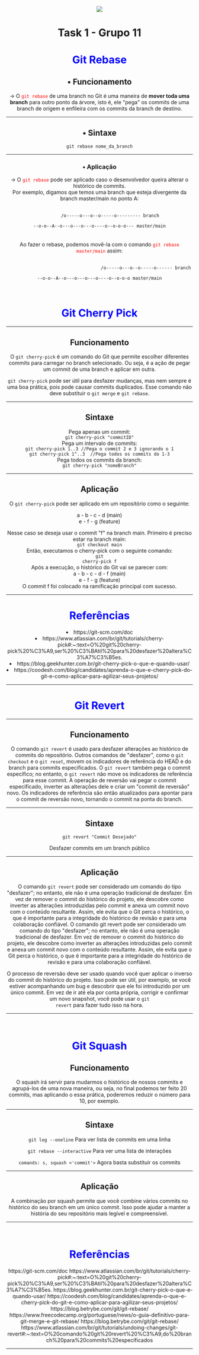 <div style="text-align:center" >
<img src="https://www.dbccompany.com.br/app/uploads/2022/11/Saber-evoluir-e-a-grande-revolucao.jpg" />
<h1>Task 1 - Grupo 11</h1>
<h1 style="color:blue">Git Rebase</h1>
<h2>• Funcionamento</h2>
<p>→ O <code style="color:red">git rebase</code> de uma branch no Git é uma maneira de <b>mover toda uma branch</b> para outro ponto da árvore, isto é, ele "pega" os commits de uma branch de origem e enfileira com os commits da branch de destino.
</p>
<hr />
<h2>• Sintaxe</h2>
<code>git rebase nome_da_branch</code>
<hr />
<h3>• Aplicação</h3>
<p>→ O <code style="color:red">git rebase</code> pode ser aplicado caso o desenvolvedor queira alterar o histórico de commits.<br/>
Por exemplo, digamos que temos uma branch que esteja divergente da branch master/main no ponto A:<br/><br/>
<code>
        /o-----o---o--o-----o--------- branch<br/>
--o-o--A--o---o---o---o----o--o-o-o--- master/main
</code> <br/><br/>
Ao fazer o rebase, podemos movê-la com o comando <code  style="color:red">git rebase master/main</code> assim:<br/><br/>
<code>
                                   /o-----o---o--o-----o------ branch<br/>
--o-o--A--o---o---o---o----o--o-o-o master/main
</code>
</p>
<br/>

<h1 style="color:blue">Git Cherry Pick</h1>
<hr />
<h2>Funcionamento</h2>
<p>O <code>git cherry-pick</code> é um comando do Git que permite escolher diferentes commits para carregar no branch selecionado. Ou seja, é a ação de pegar um commit de uma branch e aplicar em outra.</p>
<p><code>git cherry-pick</code> pode ser útil para desfazer mudanças, mas nem sempre é uma boa prática, pois pode causar commits duplicados. Esse comando não deve substituir o <code>git merge</code> e <code>git rebase</code>.</p>
<hr />
<h2>Sintaxe</h2>
Pega apenas um commit:<br/>
<code>git cherry-pick "commitID"</code><br/>
Pega um intervalo de commits:<br/>
<code>git cherry-pick 1..3 //Pega o commit 2 e 3 ignorando o 1</code><br/>
<code>git cherry-pick 1^..3  //Pega todos os commits do 1-3</code><br/>
Pega todos os commits da branch:<br/>
<code>git cherry-pick "nomeBranch"</code><br/>
<hr />
<h2>Aplicação</h2>
<p>O <code>git cherry-pick</code> pode ser aplicado em um repositório como o seguinte:

a - b - c - d (main)<br/>
e - f - g  (feature)<br/>

Nesse caso se deseja usar o commit "f" na branch main. Primeiro é preciso estar na branch main:<br/>
<code>git checkout main</code><br/>
Então, executamos o cherry-pick com o seguinte comando:<br/>
<code>git cherry-pick f</code><br/>
Após a execução, o histórico do Git vai se parecer com:<br/>
a - b - c - d - f (main)<br/>
e - f - g  (feature)<br/>
O commit f foi colocado na ramificação principal com sucesso.
</p>
<hr />
<h1 style="color:blue">Referências</h1>
<li>https://git-scm.com/doc</li>
<li>https://www.atlassian.com/br/git/tutorials/cherry-pick#:~:text=O%20git%20cherry-pick%20%C3%A9,ser%20%C3%BAtil%20para%20desfazer%20altera%C3%A7%C3%B5es.</li>
<li>https://blog.geekhunter.com.br/git-cherry-pick-o-que-e-quando-usar/</li>
<li>https://coodesh.com/blog/candidates/aprenda-o-que-e-cherry-pick-do-git-e-como-aplicar-para-agilizar-seus-projetos/</li>
<hr />

<h1 style="color:blue">Git Revert</h1>
<hr />
<h2>Funcionamento</h2>
<p>O comando <code>git revert</code> é usado para desfazer alterações ao histórico de commits do repositório. Outros comandos de "desfazer", como o <code>git checkout</code> e o <code>git reset</code>, movem os indicadores de referência do HEAD e do branch para commits especificados. O <code>git revert</code> também pega o commit específico; no entanto, o <code>git revert</code> não move os indicadores de referência para esse commit. A operação de reversão vai pegar o commit especificado, inverter as alterações dele e criar um "commit de reversão" novo. Os indicadores de referência são então atualizados para apontar para o commit de reversão novo, tornando o commit na ponta do branch.</p>
<hr />
<h2>Sintaxe</h2>
<code>git revert "Commit Desejado"</code>
<p>Desfazer commits em um branch público</p>

<hr />
<h2>Aplicação</h2>
<p>O comando <code>git revert</code> pode ser considerado um comando do tipo "desfazer"; no entanto, ele não é uma operação tradicional de desfazer. Em vez de remover o commit do histórico do projeto, ele descobre como inverter as alterações introduzidas pelo commit e anexa um commit novo com o conteúdo resultante. Assim, ele evita que o Git perca o histórico, o que é importante para a integridade do histórico de revisão e para uma colaboração confiável.
O comando git revert pode ser considerado um comando do tipo "desfazer"; no entanto, ele não é uma operação tradicional de desfazer. Em vez de remover o commit do histórico do projeto, ele descobre como inverter as alterações introduzidas pelo commit e anexa um commit novo com o conteúdo resultante. Assim, ele evita que o Git perca o histórico, o que é importante para a integridade do histórico de revisão e para uma colaboração confiável.

O processo de reversão deve ser usado quando você quer aplicar o inverso do commit do histórico do projeto. Isso pode ser útil, por exemplo, se você estiver acompanhando um bug e descobrir que ele foi introduzido por um único commit. Em vez de ir até ela por conta própria, corrigir e confirmar um novo snapshot, você pode usar o <code>git revert</code> para fazer tudo isso na hora.</p>
<hr /><br/>

<h1 style="color:blue">Git Squash</h1>
<h2>Funcionamento</h2>
<p>O squash irá servir para mudarmos o histórico de nossos commits e agrupá-los de uma nova maneira, ou seja, no final podemos ter feito 20 commits, mas aplicando o essa prática, poderemos reduzir o número para 10, por exemplo.</p>
<hr />
<h2>Sintaxe</h2>
<code>git log --oneline</code> Para ver lista de commits em uma linha</p>
<code>git rebase --interactive</code> Para ver uma lista de interações</P>
<code>comands: s, squash <'commit'></code> Agora basta substituir os commits</p>

<hr />
<h2>Aplicação</h2>
<p>A combinação por squash permite que você combine vários commits no histórico do seu branch em um único commit. Isso pode ajudar a manter a história do seu repositório mais legível e compreensível.</p>
<hr /><br/>

<h1 style="color:blue">Referências</h1>
<a>https://git-scm.com/doc</a>
<a>https://www.atlassian.com/br/git/tutorials/cherry-pick#:~:text=O%20git%20cherry-pick%20%C3%A9,ser%20%C3%BAtil%20para%20desfazer%20altera%C3%A7%C3%B5es.</a>
<a>https://blog.geekhunter.com.br/git-cherry-pick-o-que-e-quando-usar/</a>
<a>https://coodesh.com/blog/candidates/aprenda-o-que-e-cherry-pick-do-git-e-como-aplicar-para-agilizar-seus-projetos/</a>
<a>https://blog.betrybe.com/git/git-rebase/</a>
<a>https://www.freecodecamp.org/portuguese/news/o-guia-definitivo-para-git-merge-e-git-rebase/</a>
<a>https://blog.betrybe.com/git/git-rebase/</li>
<a>https://www.atlassian.com/br/git/tutorials/undoing-changes/git-revert#:~:text=O%20comando%20git%20revert%20%C3%A9,do%20branch%20para%20commits%20especificados</a>
<hr />
</div>
